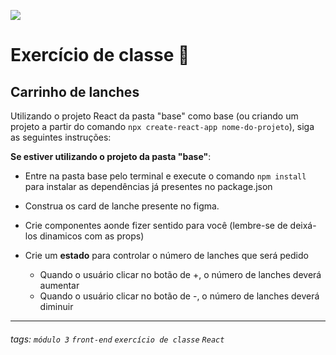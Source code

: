 ![](https://i.imgur.com/xG74tOh.png)

# Exercício de classe 🏫

## Carrinho de lanches
Utilizando o projeto React da pasta "base" como base (ou criando um projeto a partir do comando `npx create-react-app nome-do-projeto`), siga as seguintes instruções:

**Se estiver utilizando o projeto da pasta "base"**:
- Entre na pasta base pelo terminal e execute o comando `npm install` para instalar as dependências já presentes no package.json

- Construa os card de lanche presente no figma.
- Crie componentes aonde fizer sentido para você (lembre-se de deixá-los dinamicos com as props)
- Crie um **estado** para controlar o número de lanches que será pedido
  - Quando o usuário clicar no botão de +, o número de lanches deverá aumentar
  - Quando o usuário clicar no botão de -, o número de lanches deverá diminuir

---

###### tags: `módulo 3` `front-end` `exercício de classe` `React`
